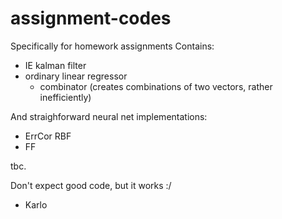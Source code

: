 # assignment-codes
Specifically for homework assignments
Contains:
- IE kalman filter
- ordinary linear regressor
  - combinator (creates combinations of two vectors, rather inefficiently)

And straighforward neural net implementations:
- ErrCor RBF
- FF

tbc.

Don't expect good code, but it works :/
- Karlo
